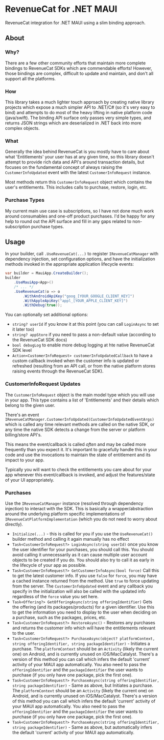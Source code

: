 # RevenueCat for .NET MAUI
RevenueCat integration for .NET MAUI using a slim binding approach.

## About

### Why?
There are a few other community efforts that maintain more complete bindings to RevenueCat SDKs which are commendable efforts!  However, those bindings are complex, difficult to update and maintain, and don't all support all the platforms.

### How
This library takes a much lighter touch approach by creating native library projects which expose a much simpler API to .NET/C# (so it's very easy to bind) and attempts to do most of the heavy lifting in native platform code (java/swift).  The binding API surface only passes very simple types, and returns JSON strings which are deserialized in .NET back into more complex objects.

### What
Generally the idea behind RevenueCat is you mostly have to care about what 'Entitlements' your user has at any given time, so this library doesn't attempt to provide rich data and API's around transaction details, but focuses on the fundamental concept of always raising the `CustomerInfoUpdated` event with the latest `CustomerInfoRequest` instance.

Most methods return this `CustomerInfoRequest` object which contains the user's entitlements.  This includes calls to purchase, restore, login, etc.

### Purchase Types

My current main use case is subscriptions, so I have not done much work around consumables and one-off product purchases.  I'd be happy for any help to round out the API surface and fill in any gaps related to non-subscription purchase types.

## Usage

In your builder, call `.UseRevenueCat(...)` to register `IRevenueCatManager` with dependency injection, set configuration options, and have the initialization methods invoked in the appropriate application lifecycle events:

```csharp
var builder = MauiApp.CreateBuilder();
builder
	.UseMauiApp<App>()
	/* ... */
	.UseRevenueCat(o => o
		.WithAndroidApiKey("goog_[YOUR_GOOGLE_CLIENT_KEY]")
		.WithAppleApiKey("appl_[YOUR_APPLE_CLIENT_KEY]")
		.WithDebug(true));
```

You can optionally set additional options:
 - `string? userId` if you know it at this point (you can call `LoginAsync` to set it later too)
 - `string? appStore` if you need to pass a non-default value (according to the RevenueCat SDK docs)
 - `bool debugLog` to enable more debug logging at hte native RevenueCat SDK level 
 - `Action<CustomerInfoRequest> customerInfoUpdatedCallback` to have a custom callback invoked when the customer info is updated or refreshed (resulting from an API call, or from the native platform stores raising events through the RevenueCat SDK).

### CustomerInfoRequest Updates

The `CustomerInfoRequest` object is the main model type which you will use in your app.  This type contains a list of 'Entitlements' and their details which belong to the given user.

There's an event `IRevenueCatManager.CustomerInfoUpdated(CustomerInfoUpdatedEventArgs)` which is called any time relevant methods are called on the native SDK, or any time the native SDK detects a change from the server or platform billing/store API's.

This means the event/callback is called _often_ and may be called more frequently than you expect it.  It's important to gracefully handle this in your code and use the invocations to maintain the state of entitlement and its impact to your app.

Typically you will want to check the entitlements you care about for your app whenever this event/callback is invoked, and adjust the features/state of your UI appropriately.


### Purchases

Use the `IRevenueCatManager` instance (resolved through dependency injection) to interact with the SDK.  This is basically a wrapper/abstraction around the underlying platform specific implementations of `IRevenueCatPlatformImplementation` (which you do not need to worry about directly).

- `Initialize(...)` - this is called for you if you use the `UseRevenueCat()` builder method and calling it again manually has no effect
- `Task<CustomerInfoRequest?> LoginAsync(string userId)` once you know the user identifier for your purchases, you should call this.  You should avoid calling it unnecessarily as it can cause multiple user account objects to be created if you do.  You should also try to call it as early in the lifecycle of your app as possible.
- `Task<CustomerInfoRequest?> GetCustomerInfoAsync(bool force)` Call this to get the latest customer info.  If you use `false` for `force`, you may have a cached instance returned from the method.  Use `true` to force updating from the server.  The `CustomerInfoUpdated` event and any callback you specify in the initialization will also be called with the updated info regardless of the `force` value you set here.
- `Task<Offering?> GetOfferingAsync(string offeringIdentifier)` Gets the offering (and its packages/products) for a given identifier.  Use this to get the information you need to display to the user when deciding on a purchase, such as the packages, prices, etc.
- `Task<CustomerInfoRequest?> RestoreAsync()` - Restores any purchases and returns the customer info which will have the entitlements relevant to the user.
- `Task<CustomerInfoRequest?> PurchaseAsync(object? platformContext, string offeringIdentifier, string packageIdentifier)` - Initiates a purchase.  The `platformContext` should be an `Activity` (likely the current one) on Android, and is currently unused on iOS/MacCatalyst.  There's a version of this method you can call which infers the default 'current' activity of your MAUI app automatically.  You also need to pass the `offeringIdentifier` and the `packageIdentifier` the user wants to purchase (if you only have one package, pick the first one).
- `Task<CustomerInfoRequest?> PurchaseAsync(string offeringIdentifier, string packageIdentifier)` - Same as above, but Initiates a purchase.  The `platformContext` should be an `Activity` (likely the current one) on Android, and is currently unused on iOS/MacCatalyst.  There's a version of this method you can call which infers the default 'current' activity of your MAUI app automatically.  You also need to pass the `offeringIdentifier` and the `packageIdentifier` the user wants to purchase (if you only have one package, pick the first one).
- `Task<CustomerInfoRequest?> PurchaseAsync(string offeringIdentifier, string packageIdentifier)` - Same as above, but automatically infers the default 'current' activity of your MAUI app automatically.
